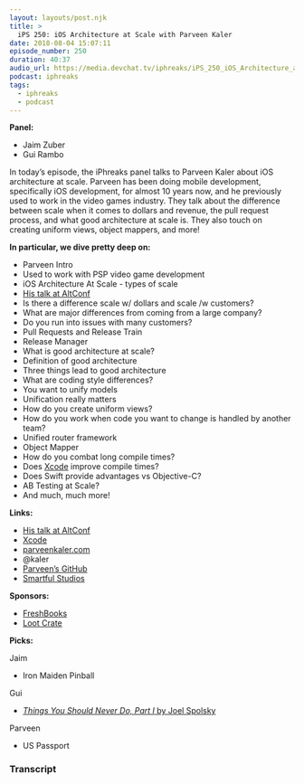 ```yaml
---
layout: layouts/post.njk
title: >
  iPS 250: iOS Architecture at Scale with Parveen Kaler
date: 2018-08-04 15:07:11
episode_number: 250
duration: 40:37
audio_url: https://media.devchat.tv/iphreaks/iPS_250_iOS_Architecture_at_Scale_with_Parveen_Kaler.mp3
podcast: iphreaks
tags:
  - iphreaks
  - podcast
---
```


**Panel:**

- Jaim Zuber
- Gui Rambo

In today’s episode, the iPhreaks panel talks to Parveen Kaler about iOS architecture at scale. Parveen has been doing mobile development, specifically iOS development, for almost 10 years now, and he previously used to work in the video games industry. They talk about the difference between scale when it comes to dollars and revenue, the pull request process, and what good architecture at scale is. They also touch on creating uniform views, object mappers, and more!

**In particular, we dive pretty deep on:**

- Parveen Intro
- Used to work with PSP video game development
- iOS Architecture At Scale - types of scale
- [His talk at AltConf](https://parveenkaler.com/posts/iOS-architecture-at-scale)
- Is there a difference scale w/ dollars and scale /w customers?
- What are major differences from coming from a large company?
- Do you run into issues with many customers?
- Pull Requests and Release Train
- Release Manager
- What is good architecture at scale?
- Definition of good architecture
- Three things lead to good architecture
- What are coding style differences?
- You want to unify models
- Unification really matters
- How do you create uniform views?
- How do you work when code you want to change is handled by another team?
- Unified router framework
- Object Mapper
- How do you combat long compile times?
- Does [Xcode](https://developer.apple.com/xcode/) improve compile times?
- Does Swift provide advantages vs Objective-C?
- AB Testing at Scale?
- And much, much more!

**Links:**

- [His talk at AltConf](https://parveenkaler.com/posts/iOS-architecture-at-scale)
- [Xcode](https://developer.apple.com/xcode/)
- [parveenkaler.com](https://parveenkaler.com/)
- @kaler
- [Parveen’s GitHub](https://github.com/kaler)
- [Smartful Studios](https://smartfulstudios.com/)

**Sponsors:**

- [FreshBooks](https://www.freshbooks.com/invoice?ref=11731&utm_source=pbm&utm_medium=affiliate-program&utm_influencer=419364&utm_campaign=podcast-influencers)
- [Loot Crate](https://www.lootcrate.com/)

**Picks:**

Jaim

- Iron Maiden Pinball

Gui

- [_Things You Should Never Do, Part I_ by Joel Spolsky](https://www.joelonsoftware.com/2000/04/06/things-you-should-never-do-part-i/)

Parveen

- US Passport
  &nbsp;

### Transcript
